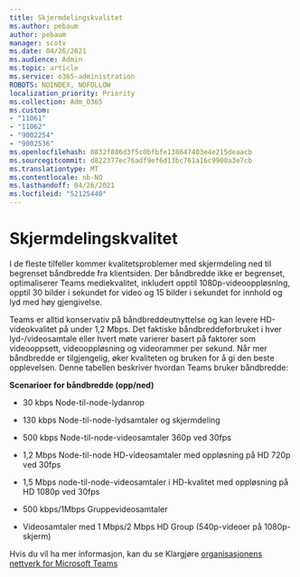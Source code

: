 ```yaml
---
title: Skjermdelingskvalitet
ms.author: pebaum
author: pebaum
manager: scotv
ms.date: 04/26/2021
ms.audience: Admin
ms.topic: article
ms.service: o365-administration
ROBOTS: NOINDEX, NOFOLLOW
localization_priority: Priority
ms.collection: Adm_O365
ms.custom:
- "11061"
- "11062"
- "9002254"
- "9002536"
ms.openlocfilehash: 0832f886d3f5c0bfbfe138647403e4e215deaacb
ms.sourcegitcommit: d822377ec76adf9ef6d13bc761a16c9900a3e7cb
ms.translationtype: MT
ms.contentlocale: nb-NO
ms.lasthandoff: 04/26/2021
ms.locfileid: "52125440"
---
```

# <a name="screen-sharing-quality"></a>Skjermdelingskvalitet

I de fleste tilfeller kommer kvalitetsproblemer med skjermdeling ned til begrenset båndbredde fra klientsiden.  Der båndbredde ikke er begrenset, optimaliserer Teams mediekvalitet, inkludert opptil 1080p-videooppløsning, opptil 30 bilder i sekundet for video og 15 bilder i sekundet for innhold og lyd med høy gjengivelse.

Teams er alltid konservativ på båndbreddeutnyttelse og kan levere HD-videokvalitet på under 1,2 Mbps. Det faktiske båndbreddeforbruket i hver lyd-/videosamtale eller hvert møte varierer basert på faktorer som videooppsett, videooppløsning og videorammer per sekund. Når mer båndbredde er tilgjengelig, øker kvaliteten og bruken for å gi den beste opplevelsen. Denne tabellen beskriver hvordan Teams bruker båndbredde:

**Scenarioer for båndbredde (opp/ned)**

- 30 kbps Node-til-node-lydanrop

- 130 kbps Node-til-node-lydsamtaler og skjermdeling

- 500 kbps Node-til-node-videosamtaler 360p ved 30fps

- 1,2 Mbps Node-til-node HD-videosamtaler med oppløsning på HD 720p ved 30fps

- 1,5 Mbps node-til-node-videosamtaler i HD-kvalitet med oppløsning på HD 1080p ved 30fps

- 500 kbps/1Mbps Gruppevideosamtaler

- Videosamtaler med 1 Mbps/2 Mbps HD Group (540p-videoer på 1080p-skjerm)

Hvis du vil ha mer informasjon, kan du se Klargjøre [organisasjonens nettverk for Microsoft Teams](https://docs.microsoft.com/microsoftteams/prepare-network#bandwidth-requirements)